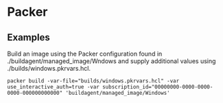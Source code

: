 # Packer

## Examples

Build an image using the Packer configuration found in ./buildagent/managed_image/Wndows and supply additional values using ./builds/windows.pkrvars.hcl.

```packer
packer build -var-file="builds/windows.pkrvars.hcl" -var use_interactive_auth=true -var subscription_id="00000000-0000-0000-0000-000000000000" 'buildagent/managed_image/Windows'
```
